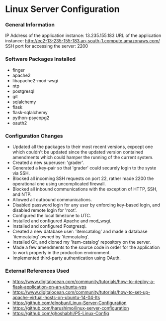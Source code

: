 # Linux Server Configuration 

### General Information 
IP Address of the application instance: 13.235.155.183
URL of the application instance: http://ec2-13-235-155-183.ap-south-1.compute.amazonaws.com/
SSH port for accessing the server: 2200

### Software Packages Installed 
- finger 
- apache2 
- libapache2-mod-wsgi	
- ntp 
- postgresql 
- git 
- sqlalchemy 
- flask 
- flask-sqlalchemy 
- python-psycopg2 
- oauth2 

### Configuration Changes 
- Updated all the packages to their most recent versions, expcept one which couldn't be updated since the updated version contained amendments which could hamper the running of the current system. 
- Created a new superuser: 'grader'. 
- Generated a key-pair so that 'grader' could securely login to the syste via SSH. 
- Blocked all incoming SSH requests on port 22, rather made 2200 the operational one using uncomplicated firewall. 
- Blocked all inbound communications with the exception of HTTP, SSH, and NTP. 
- Allowed all outbound communications. 
- Disabled password login for any user by enforcing key-based login, and disabled remote login for 'root'. 
- Configured the local timezone to UTC. 
- Installed and configured Apache and mod_wsgi. 
- Installed and configured Postgresql. 
- Created a new database user: 'itemcatalog' and made a database 'itemcatalog' owned by 'itemcatalog'. 
- Installed Git, and cloned my 'item-catalog' repository on the server. 
- Made a few amendments to the source code in order for the application to work properly in the production environment. 
- Implemented third-party authentication using OAuth. 

### External References Used 
- https://www.digitalocean.com/community/tutorials/how-to-deploy-a-flask-application-on-an-ubuntu-vps 
- https://www.digitalocean.com/community/tutorials/how-to-set-up-apache-virtual-hosts-on-ubuntu-14-04-lts 
- https://github.com/elnobun/Linux-Server-Configuration 
- https://github.com/harushimo/linux-server-configuration 
- https://github.com/ghoshabhi/P5-Linux-Config 